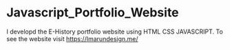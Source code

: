 # Javascript_Portfolio_Website
I developd the E-History portfolio website using HTML CSS JAVASCRIPT. To see the website visit https://Imarundesign.me/
